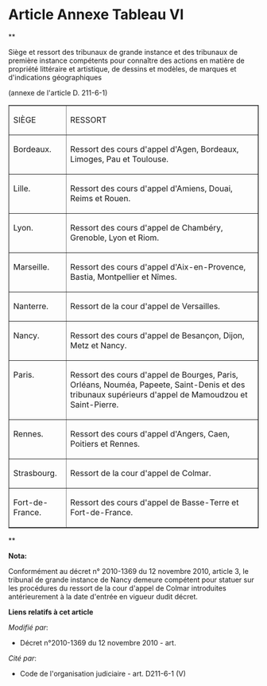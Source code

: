 # Article Annexe Tableau VI

**

Siège et ressort des tribunaux de grande instance et des tribunaux de première instance compétents pour connaître des actions
en matière de propriété littéraire et artistique, de dessins et modèles, de marques et d'indications géographiques

(annexe de l'article D. 211-6-1)

<table width="720" border="1" align="center">
  <tbody>
    <tr>
      <td align="left" valign="top">

SIÈGE

</td>
      <td align="left" valign="top">

RESSORT

</td>
    </tr>
    <tr>
      <td valign="top" align="left">

Bordeaux. 

</td>
      <td valign="top" align="left">

Ressort des cours d'appel d'Agen, Bordeaux, Limoges, Pau et Toulouse. 

</td>
    </tr>
    <tr>
      <td align="left" valign="top">

Lille. 

</td>
      <td align="left" valign="top">

Ressort des cours d'appel d'Amiens, Douai, Reims et Rouen. 

</td>
    </tr>
    <tr>
      <td valign="top" align="left">

Lyon. 

</td>
      <td align="left" valign="top">

Ressort des cours d'appel de Chambéry, Grenoble, Lyon et Riom. 

</td>
    </tr>
    <tr>
      <td valign="top" align="left">

Marseille. 

</td>
      <td valign="top" align="left">

Ressort des cours d'appel d'Aix-en-Provence, Bastia, Montpellier et Nîmes. 

</td>
    </tr>
    <tr>
      <td align="left" valign="top">

Nanterre. 

</td>
      <td align="left" valign="top">

Ressort de la cour d'appel de Versailles. 

</td>
    </tr>
    <tr>
      <td valign="top" align="left">

Nancy. 

</td>
      <td align="left" valign="top">

Ressort des cours d'appel de Besançon, Dijon, Metz et Nancy. 

</td>
    </tr>
    <tr>
      <td align="left" valign="top">

Paris. 

</td>
      <td valign="top" align="left">

Ressort des cours d'appel de Bourges, Paris, Orléans, Nouméa, Papeete, Saint-Denis et des tribunaux supérieurs d'appel de
Mamoudzou et Saint-Pierre. 

</td>
    </tr>
    <tr>
      <td valign="top" align="left">

Rennes. 

</td>
      <td align="left" valign="top">

Ressort des cours d'appel d'Angers, Caen, Poitiers et Rennes. 

</td>
    </tr>
    <tr>
      <td valign="top" align="left">

Strasbourg. 

</td>
      <td valign="top" align="left">

Ressort de la cour d'appel de Colmar. 

</td>
    </tr>
    <tr>
      <td valign="top" align="left">

Fort-de-France. 

</td>
      <td valign="top" align="left">

Ressort des cours d'appel de Basse-Terre et Fort-de-France.

</td>
    </tr>
  </tbody>
</table>

**

**Nota:**

Conformément au décret n° 2010-1369 du 12 novembre 2010, article 3, le tribunal de grande instance de Nancy demeure compétent
pour statuer sur les procédures du ressort de la cour d'appel de Colmar introduites antérieurement à la date d'entrée en
vigueur dudit décret.

**Liens relatifs à cet article**

_Modifié par_:

  - Décret n°2010-1369 du 12 novembre 2010 - art.

_Cité par_:

  - Code de l'organisation judiciaire - art. D211-6-1 (V)
